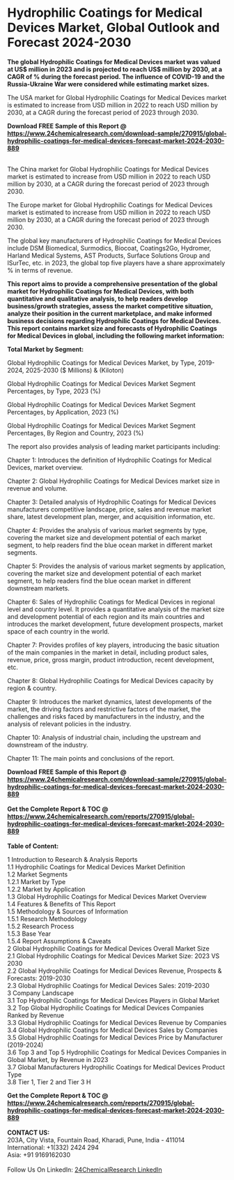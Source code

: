 <h1>Hydrophilic Coatings for Medical Devices Market, Global Outlook and Forecast 2024-2030</h1><p><strong>The global Hydrophilic Coatings for Medical Devices market was valued at US$ million in 2023 and is projected to reach US$ million by 2030, at a CAGR of % during the forecast period. The influence of COVID-19 and the Russia-Ukraine War were considered while estimating market sizes.</strong></p><p>
</p><p>The USA market for Global Hydrophilic Coatings for Medical Devices market is estimated to increase from USD million in 2022 to reach USD million by 2030, at a CAGR during the forecast period of 2023 through 2030.</p><div><b>Download FREE Sample of this Report @ 
            <a href="https://www.24chemicalresearch.com/download-sample/270915/global-hydrophilic-coatings-for-medical-devices-forecast-market-2024-2030-889">
            https://www.24chemicalresearch.com/download-sample/270915/global-hydrophilic-coatings-for-medical-devices-forecast-market-2024-2030-889</a></b></div><br><p>
</p><p>The China market for Global Hydrophilic Coatings for Medical Devices market is estimated to increase from USD million in 2022 to reach USD million by 2030, at a CAGR during the forecast period of 2023 through 2030.</p><p>
</p><p>The Europe market for Global Hydrophilic Coatings for Medical Devices market is estimated to increase from USD million in 2022 to reach USD million by 2030, at a CAGR during the forecast period of 2023 through 2030.</p><p>
</p><p>The global key manufacturers of Hydrophilic Coatings for Medical Devices include DSM Biomedical, Surmodics, Biocoat, Coatings2Go, Hydromer, Harland Medical Systems, AST Products, Surface Solutions Group and ISurTec, etc. in 2023, the global top five players have a share approximately % in terms of revenue.</p><p>
<strong>This report aims to provide a comprehensive presentation of the global market for Hydrophilic Coatings for Medical Devices, with both quantitative and qualitative analysis, to help readers develop business/growth strategies, assess the market competitive situation, analyze their position in the current marketplace, and make informed business decisions regarding Hydrophilic Coatings for Medical Devices. This report contains market size and forecasts of Hydrophilic Coatings for Medical Devices in global, including the following market information:</strong></p><p>
</p><p>
<strong>Total Market by Segment:</strong></p><p>
Global Hydrophilic Coatings for Medical Devices Market, by Type, 2019-2024, 2025-2030 ($ Millions) &amp; (Kiloton)</p><p>
Global Hydrophilic Coatings for Medical Devices Market Segment Percentages, by Type, 2023 (%)</p><p>
</p><p>
Global Hydrophilic Coatings for Medical Devices Market Segment Percentages, by Application, 2023 (%)</p><p>
</p><p>
Global Hydrophilic Coatings for Medical Devices Market Segment Percentages, By Region and Country, 2023 (%)</p><p>
</p><p>
The report also provides analysis of leading market participants including:</p><p>
</p><p>
</p><p>
Chapter 1: Introduces the definition of Hydrophilic Coatings for Medical Devices, market overview.</p><p>
Chapter 2: Global Hydrophilic Coatings for Medical Devices market size in revenue and volume.</p><p>
Chapter 3: Detailed analysis of Hydrophilic Coatings for Medical Devices manufacturers competitive landscape, price, sales and revenue market share, latest development plan, merger, and acquisition information, etc.</p><p>
Chapter 4: Provides the analysis of various market segments by type, covering the market size and development potential of each market segment, to help readers find the blue ocean market in different market segments.</p><p>
Chapter 5: Provides the analysis of various market segments by application, covering the market size and development potential of each market segment, to help readers find the blue ocean market in different downstream markets.</p><p>
Chapter 6: Sales of Hydrophilic Coatings for Medical Devices in regional level and country level. It provides a quantitative analysis of the market size and development potential of each region and its main countries and introduces the market development, future development prospects, market space of each country in the world.</p><p>
Chapter 7: Provides profiles of key players, introducing the basic situation of the main companies in the market in detail, including product sales, revenue, price, gross margin, product introduction, recent development, etc.</p><p>
Chapter 8: Global Hydrophilic Coatings for Medical Devices capacity by region &amp; country.</p><p>
Chapter 9: Introduces the market dynamics, latest developments of the market, the driving factors and restrictive factors of the market, the challenges and risks faced by manufacturers in the industry, and the analysis of relevant policies in the industry.</p><p>
Chapter 10: Analysis of industrial chain, including the upstream and downstream of the industry.</p><p>
Chapter 11: The main points and conclusions of the report.</p><div><b>Download FREE Sample of this Report @ 
            <a href="https://www.24chemicalresearch.com/download-sample/270915/global-hydrophilic-coatings-for-medical-devices-forecast-market-2024-2030-889">
            https://www.24chemicalresearch.com/download-sample/270915/global-hydrophilic-coatings-for-medical-devices-forecast-market-2024-2030-889</a></b></div><br><div><b>Get the Complete Report & TOC @ 
            <a href="https://www.24chemicalresearch.com/reports/270915/global-hydrophilic-coatings-for-medical-devices-forecast-market-2024-2030-889">
            https://www.24chemicalresearch.com/reports/270915/global-hydrophilic-coatings-for-medical-devices-forecast-market-2024-2030-889</a></b></div><br>
            <b>Table of Content:</b><p>1 Introduction to Research & Analysis Reports<br />
    1.1 Hydrophilic Coatings for Medical Devices Market Definition<br />
    1.2 Market Segments<br />
        1.2.1 Market by Type<br />
        1.2.2 Market by Application<br />
    1.3 Global Hydrophilic Coatings for Medical Devices Market Overview<br />
    1.4 Features & Benefits of This Report<br />
    1.5 Methodology & Sources of Information<br />
        1.5.1 Research Methodology<br />
        1.5.2 Research Process<br />
        1.5.3 Base Year<br />
        1.5.4 Report Assumptions & Caveats<br />
2 Global Hydrophilic Coatings for Medical Devices Overall Market Size<br />
    2.1 Global Hydrophilic Coatings for Medical Devices Market Size: 2023 VS 2030<br />
    2.2 Global Hydrophilic Coatings for Medical Devices Revenue, Prospects & Forecasts: 2019-2030<br />
    2.3 Global Hydrophilic Coatings for Medical Devices Sales: 2019-2030<br />
3 Company Landscape<br />
    3.1 Top Hydrophilic Coatings for Medical Devices Players in Global Market<br />
    3.2 Top Global Hydrophilic Coatings for Medical Devices Companies Ranked by Revenue<br />
    3.3 Global Hydrophilic Coatings for Medical Devices Revenue by Companies<br />
    3.4 Global Hydrophilic Coatings for Medical Devices Sales by Companies<br />
    3.5 Global Hydrophilic Coatings for Medical Devices Price by Manufacturer (2019-2024)<br />
    3.6 Top 3 and Top 5 Hydrophilic Coatings for Medical Devices Companies in Global Market, by Revenue in 2023<br />
    3.7 Global Manufacturers Hydrophilic Coatings for Medical Devices Product Type<br />
    3.8 Tier 1, Tier 2 and Tier 3 H</p><div><b>Get the Complete Report & TOC @ 
            <a href="https://www.24chemicalresearch.com/reports/270915/global-hydrophilic-coatings-for-medical-devices-forecast-market-2024-2030-889">
            https://www.24chemicalresearch.com/reports/270915/global-hydrophilic-coatings-for-medical-devices-forecast-market-2024-2030-889</a></b></div><br><b>CONTACT US:</b><br>
            203A, City Vista, Fountain Road, Kharadi, Pune, India - 411014<br>
            International: +1(332) 2424 294<br>
            Asia: +91 9169162030 <br><br>
            Follow Us On LinkedIn: <a href="https://www.linkedin.com/company/24chemicalresearch/">24ChemicalResearch LinkedIn</a>